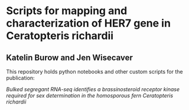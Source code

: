 # Scripts for mapping and characterization of HER7 gene in Ceratopteris richardii
## Katelin Burow and Jen Wisecaver
This repository holds python notebooks and other custom scripts for the publication:

*Bulked segregant RNA-seq identifies a brassinosteroid receptor kinase required for sex determination in the homosporous fern Ceratopteris richardii*


